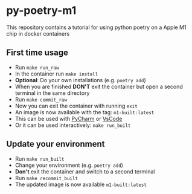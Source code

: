 # py-poetry-m1
This repository contains a tutorial for using python poetry on a Apple M1 chip in docker containers


## First time usage

- Run `make run_raw`
- In the container run `make install`
- __Optional__: Do your own installations (e.g. `poetry add`)
- When you are finished __DON'T__ exit the container but open a second terminal in the same directory
- Run `make commit_raw`
- Now you can exit the container with running `exit`
- An image is now available with the tag: `m1-built:latest`
- This can be used with [PyCharm](https://www.jetbrains.com/help/pycharm/using-docker-as-a-remote-interpreter.html) or [VsCode](https://code.visualstudio.com/docs/remote/containers)
- Or it can be used interactively: `make run_built`

## Update your environment

- Run `make run_built`
- Change your environment (e.g. `poetry add`)
- __Don't__ exit the container and switch to a second terminal
- Run `make recommit_built` 
- The updated image is now available `m1-built:latest`


